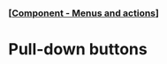 ### [[Component - Menus and actions](./human-interface-guidelines-markdown/component/menus-and-actions.md)]  
  
# **Pull-down buttons**  

